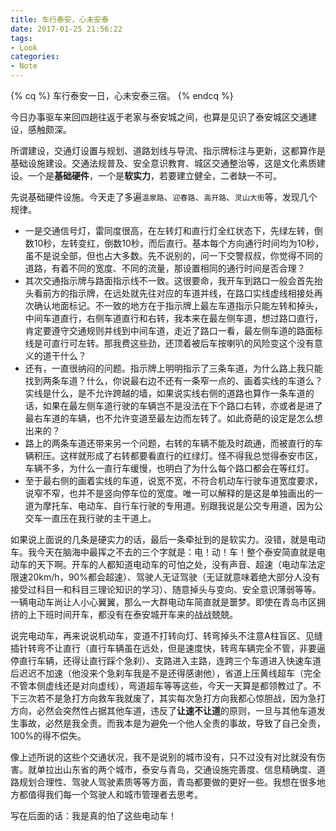```yaml
---
title: 车行泰安，心未安泰
date: 2017-01-25 21:56:22
tags:
- Look
categories:
- Note
---
```

{% cq %}
车行泰安一日，心未安泰三宿。
{% endcq %}

今日办事驱车来回四趟往返于老家与泰安城之间，也算是见识了泰安城区交通建设，感触颇深。

所谓建设，交通灯设置与规划、道路划线与导流、指示牌标注与更新，这都算作是基础设施建设。交通法规普及、安全意识教育、城区交通整治等，这是文化素质建设。一个是**基础硬件**，一个是**软实力**，若要建立健全，二者缺一不可。

先说基础硬件设施。今天走了多遍`温泉路`、`迎春路`、`高开路`、`灵山大街`等，发现几个规律。
<!-- more -->
* 一是交通信号灯，雷同度很高，在左转灯和直行灯全红状态下，先绿左转，倒数10秒，左转变红，倒数10秒，而后直行。基本每个方向通行时间均为10秒，虽不是说全部，但也占大多数。先不说别的，问一下交警叔叔，你觉得不同的道路，有着不同的宽度、不同的流量，那设置相同的通行时间是否合理？
* 其次交通指示牌与路面指示线不一致。这很要命，我开车到路口一般会首先抬头看前方的指示牌，在远处就先往对应的车道并线，在路口实线虚线相接处再次确认地面标记。不一致的地方在于指示牌上最左车道指示只能左转和掉头，中间车道直行，右侧车道直行和右转，我本来在最左侧车道，想过路口直行，肯定要遵守交通规则并线到中间车道，走近了路口一看，最左侧车道的路面标线是可直行可左转。那我费这些劲，还顶着被后车按喇叭的风险变这个没有意义的道干什么？
* 还有，一直很纳闷的问题。指示牌上明明指示了三条车道，为什么路上我只能找到两条车道？什么，你说最右边不还有一条窄一点的、画着实线的车道么？实线是什么，是不允许跨越的墙，如果说实线右侧的道路也算作一条车道的话，如果在最左侧车道行驶的车辆岂不是没法在下个路口右转，亦或者是进了最右车道的车辆，也不允许变道至最左边而左转了。如此奇葩的设定是怎么想出来的？
* 路上的两条车道还带来另一个问题，右转的车辆不能及时疏通，而被直行的车辆积压。这样就形成了右转都要看直行的红绿灯。怪不得我总觉得泰安市区，车辆不多，为什么一直行车缓慢，也明白了为什么每个路口都会在等红灯。
* 至于最右侧的画着实线的车道，说宽不宽，不符合机动车行驶车道宽度要求，说窄不窄，也并不是竖向停车位的宽度。唯一可以解释的是这是单独画出的一道为摩托车、电动车、自行车行驶的专用道。别跟我说是公交专用道，因为公交车一直压在我行驶的主干道上。

如果说上面说的几条是硬实力的话，最后一条牵扯到的是软实力。没错，就是电动车。我今天在脑海中最挥之不去的三个字就是：电！动！车！整个泰安简直就是电动车的天下啊。开车的人都知道电动车的可怕之处，没有声音、超速（电动车法定限速20km/h，90%都会超速）、驾驶人无证驾驶（无证就意味着绝大部分人没有接受过科目一和科目三理论知识的学习）、随意掉头与变向、安全意识薄弱等等。一辆电动车尚让人小心翼翼，那么一大群电动车简直就是噩梦。即使在青岛市区拥挤的上下班时间开车，都没有在泰安城开车来的战战兢兢。

说完电动车，再来说说机动车，变道不打转向灯、转弯掉头不注意A柱盲区、见缝插针转弯不让直行（直行车辆虽在远处，但是速度快，转弯车辆完全不管，非要逼停直行车辆，还得让直行踩个急刹）、支路进入主路，连跨三个车道进入快速车道后迟迟不加速（他没来个急刹车我是不是还得感谢他），省道上压黄线超车（完全不管本侧虚线还是对向虚线），弯道超车等等这些，今天一天算是都领教过了。不下三次若不是急打方向救车我就废了，其实每次急打方向我都心惊胆战，因为急打方向，必然会突然性占据其他车道，违反了**让速不让道**的原则，一旦与其他车道发生事故，必然是我全责。而我本是为避免一个他人全责的事故，导致了自己全责，100%的得不偿失。

像上述所说的这些个交通状况，我不是说别的城市没有，只不过没有对比就没有伤害。就单拉出山东省的两个城市，泰安与青岛，交通设施完善度、信息精确度、道路规划合理性、驾驶人驾驶素质等等方面，青岛都要做的更好一些。我想在很多地方都值得我们每一个驾驶人和城市管理者去思考。

写在后面的话：我是真的怕了这些电动车！
